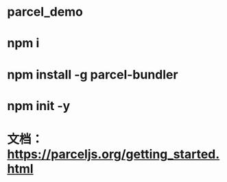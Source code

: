 # parcel_demo

# npm i
# npm install -g parcel-bundler

# npm init -y

# 文档：https://parceljs.org/getting_started.html
